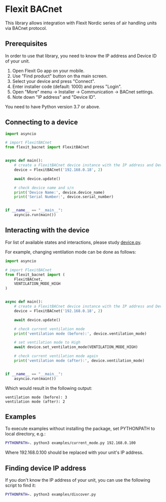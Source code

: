 # Flexit BACnet

This library allows integration with Flexit Nordic series of air handling units via BACnet protocol.

## Prerequisites

In order to use that library, you need to know the IP address and Device ID of your unit.

1. Open Flexit Go app on your mobile.
2. Use "Find product" button on tha main screen.
3. Select your device and press "Connect".
4. Enter installer code (default: 1000) and press "Login".
5. Open "More" menu -> Installer -> Communication -> BACnet settings.
6. Note down "IP address" and "Device ID".

You need to have Python version 3.7 or above.


## Connecting to a device

```python
import asyncio

# import FlexitBACnet
from flexit_bacnet import FlexitBACnet


async def main():
    # create a FlexitBACnet device instance with the IP address and Device ID
    device = FlexitBACnet('192.168.0.18', 2)

    await device.update()

    # check device name and s/n
    print('Device Name:', device.device_name)
    print('Serial Number:', device.serial_number)


if __name__ == "__main__":
    asyncio.run(main())
```

## Interacting with the device

For list of available states and interactions, please study [device.py](./flexit_bacnet/device.py).

For example, changing ventilation mode can be done as follows:

```python
import asyncio

# import FlexitBACnet
from flexit_bacnet import (
    FlexitBACnet,
    VENTILATION_MODE_HIGH
)


async def main():
    # create a FlexitBACnet device instance with the IP address and Device ID
    device = FlexitBACnet('192.168.0.18', 2)

    await device.update()

    # check current ventilation mode
    print('ventilation mode (before):', device.ventilation_mode)

    # set ventilation mode to High
    await device.set_ventilation_mode(VENTILATION_MODE_HIGH)

    # check current ventilation mode again
    print('ventilation mode (after):', device.ventilation_mode)


if __name__ == "__main__":
    asyncio.run(main())
```

Which would result in the following output:

```text
ventilation mode (before): 3
ventilation mode (after): 2
```


## Examples

To execute examples without installing the package, set PYTHONPATH to local directory, e.g.:

```bash
PYTHONPATH=. python3 examples/current_mode.py 192.168.0.100
```

Where 192.168.0.100 should be replaced with your unit's IP address.

## Finding device IP address

If you don't know the IP address of your unit, you can use the following script to find it:

```bash
PYTHONPATH=. python3 examples/discover.py
```
